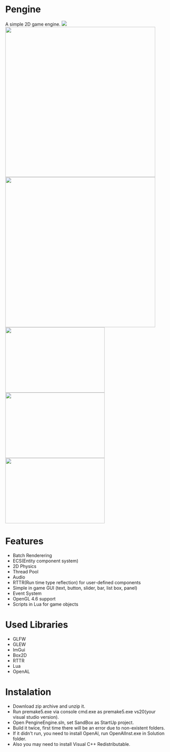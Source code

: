 # **Pengine**
A simple 2D game engine.
<img src="https://user-images.githubusercontent.com/48869588/157312824-eb6a3cb1-3e2a-4b01-bfdb-d26537dbb858.png">
<img src="https://user-images.githubusercontent.com/48869588/178843475-57a372ee-4f1c-418d-acb3-0a67bec0c039.png" width="471" height="471">
<img src="https://user-images.githubusercontent.com/48869588/178844698-39590fd3-71b1-4d43-b429-13a92e57e40a.png" width="471" height="471">
<img src="https://user-images.githubusercontent.com/48869588/178845117-d035b5e4-fd97-4726-847e-e2a7e71bdde2.png" width="312" height="205">
<img src="https://user-images.githubusercontent.com/48869588/178845155-a12fe03e-0388-4be1-9e1e-51879d3a7ea4.png" width="312" height="205">
<img src="https://user-images.githubusercontent.com/48869588/178845208-2e01fa6a-3563-4972-b489-851bcd856c73.png" width="312" height="205">

# **Features**

* Batch Renderering
* ECS(Entity component system)
* 2D Physics
* Thread Pool
* Audio
* RTTR(Run time type reflection) for user-defined components
* Simple in game GUI (text, button, slider, bar, list box, panel) 
* Event System
* OpenGL 4.6 support
* Scripts in Lua for game objects

# **Used Libraries**

* GLFW
* GLEW
* ImGui
* Box2D
* RTTR
* Lua
* OpenAL

# **Instalation**

* Download zip archive and unzip it.
* Run premake5.exe via console cmd.exe as premake5.exe vs20(your visual studio version).
* Open PengineEngine.sln, set SandBox as StartUp project.
* Build it twice, first time there will be an error due to non-existent folders.
* If it didn't run, you need to install OpenAl, run OpenAlInst.exe in Solution folder.
* Also you may need to install Visual C++ Redistributable.

